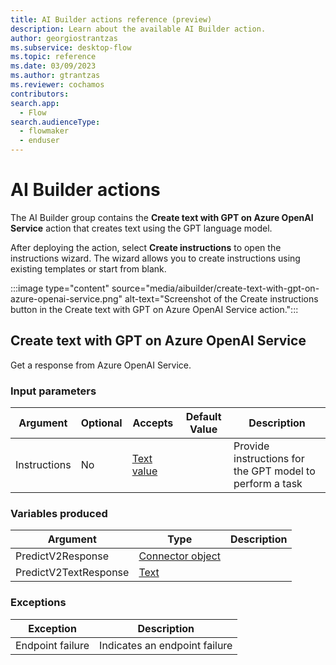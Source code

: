 ```yaml
---
title: AI Builder actions reference (preview)
description: Learn about the available AI Builder action.
author: georgiostrantzas
ms.subservice: desktop-flow
ms.topic: reference
ms.date: 03/09/2023
ms.author: gtrantzas
ms.reviewer: cochamos
contributors:
search.app: 
  - Flow
search.audienceType: 
  - flowmaker
  - enduser
---
```


# AI Builder actions

The AI Builder group contains the **Create text with GPT on Azure OpenAI Service** action that creates text using the GPT language model.

After deploying the action, select **Create instructions** to open the instructions wizard. The wizard allows you to create instructions using existing templates or start from blank.

:::image type="content" source="media/aibuilder/create-text-with-gpt-on-azure-openai-service.png" alt-text="Screenshot of the Create instructions button in the Create text with GPT on Azure OpenAI Service action.":::

## <a name="callgpt"></a> Create text with GPT on Azure OpenAI Service

Get a response from Azure OpenAI Service.

### Input parameters

|Argument|Optional|Accepts|Default Value|Description|
|-----|-----|-----|-----|-----|
|Instructions|No|[Text value](../variable-data-types.md#text-value)||Provide instructions for the GPT model to perform a task|

### Variables produced

|Argument|Type|Description|
|-----|-----|-----|
|PredictV2Response|[Connector object](../variable-data-types.md#connector-object)||
|PredictV2TextResponse|[Text](../variable-data-types.md#text-value)||

### <a name="callgpt_onerror"></a> Exceptions

|Exception|Description|
|-----|-----|
|Endpoint failure|Indicates an endpoint failure|
